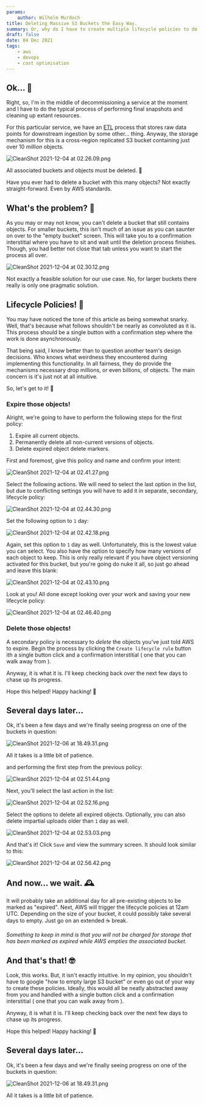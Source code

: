 ```yaml
---
params:
    author: Wilhelm Murdoch
title: Deleting Massive S3 Buckets the Easy Way.
summary: Or, why do I have to create multiple lifecycle policies to do this?
draft: false
date: 04 Dec 2021
tags:
    - aws
    - devops
    - cost optimisation
---
```

## Ok... 🥱

Right, so, I'm in the middle of decommissioning a service at the moment and I have to do the typical process of performing final snapshots and cleaning up extant resources.

For this particular service, we have an  [ETL](https://en.wikipedia.org/wiki/Extract,_transform,_load)  process that stores raw data points for downstream ingestion by some other... thing. Anyway, the storage mechanism for this is a cross-region replicated S3 bucket containing just over 10 _million_ objects.

![CleanShot 2021-12-04 at 02.26.09.png](https://cdn.hashnode.com/res/hashnode/image/upload/v1638548785954/CRJnzTGec.png)

All associated buckets and objects must be deleted. 😬

Have you ever had to delete a bucket with this many objects? Not exactly straight-forward. Even by AWS standards.

## What's the problem? 🤨

As you may or may not know, you can't delete a bucket that still contains objects. For smaller buckets, this isn't much of an issue as you can saunter on over to the "empty bucket" screen. This will take you to a confirmation interstitial where you have to sit and wait until the deletion process finishes. Though, you had better not close that tab unless you want to start the process all over.

![CleanShot 2021-12-04 at 02.30.12.png](https://cdn.hashnode.com/res/hashnode/image/upload/v1638549026061/akhrckto9.png)

Not exactly a feasible solution for our use case. No, for larger buckets there really is only one pragmatic solution.

## Lifecycle Policies! 🥳

You may have noticed the tone of this article as being somewhat snarky. Well, that's because what follows shouldn't be nearly as convoluted as it is. This process should be a single button with a confirmation step where the work is done asynchronously.

That being said, I know better than to question another team's design decisions. Who knows what weirdness they encountered during implementing this functionality. In all fairness, they do provide the mechanisms necessary drop millions, or even billions, of objects. The main concern is it's just not at all intuitive.

So, let's get to it! 🦾

### Expire those objects! 

Alright, we're going to have to perform the following steps for the first policy:

1. Expire all current objects.
2. Permanently delete all non-current versions of objects.
3. Delete expired object delete markers.

First and foremost, give this policy and name and confirm your intent:

![CleanShot 2021-12-04 at 02.41.27.png](https://cdn.hashnode.com/res/hashnode/image/upload/v1638549696502/-lTpB_G3n.png)

Select the following actions. We will need to select the last option in the list, but due to conflicting settings you will have to add it in separate, secondary, lifecycle policy:

![CleanShot 2021-12-04 at 02.44.30.png](https://cdn.hashnode.com/res/hashnode/image/upload/v1638549879034/hymw4utOp.png)

Set the following option to `1` day:

![CleanShot 2021-12-04 at 02.42.18.png](https://cdn.hashnode.com/res/hashnode/image/upload/v1638549751390/SD1Vy3EWAl.png)

Again, set this option to `1` day as well. Unfortunately, this is the lowest value you can select. You also have the option to specify how many versions of each object to keep. This is only really relevant if you have object versioning activated for this bucket, but you're going do nuke it all, so just go ahead and leave this blank:

![CleanShot 2021-12-04 at 02.43.10.png](https://cdn.hashnode.com/res/hashnode/image/upload/v1638549823741/zfAcMBZah.png)

Look at you! All done except looking over your work and saving your new lifecycle policy: 

![CleanShot 2021-12-04 at 02.46.40.png](https://cdn.hashnode.com/res/hashnode/image/upload/v1638550036393/k65adYZbp.png)

### Delete those objects!

A secondary policy is necessary to _delete_ the objects you've just told AWS to expire. Begin the process by clicking the `Create lifecycle rule` button ith a single button click and a confirmation interstitial ( one that you can walk away from ). 

Anyway, it is what it is. I'll keep checking back over the next few days to chase up its progress.

Hope this helped! Happy hacking! 🤘

## Several days later... 

Ok, it's been a few days and we're finally seeing progress on one of the buckets in question: 

![CleanShot 2021-12-06 at 18.49.31.png](https://cdn.hashnode.com/res/hashnode/image/upload/v1638780646338/LaTqZKFqb.png)

All it takes is a little bit of patience.  


and performing the first step from the previous policy:

![CleanShot 2021-12-04 at 02.51.44.png](https://cdn.hashnode.com/res/hashnode/image/upload/v1638550316173/kp7Hdqji3.png)

Next, you'll select the last action in the list:

![CleanShot 2021-12-04 at 02.52.16.png](https://cdn.hashnode.com/res/hashnode/image/upload/v1638550345371/N6bz9Qx1s.png)

Select the options to delete all expired objects. Optionally, you can also delete impartial uploads older than `1` day as well. 

![CleanShot 2021-12-04 at 02.53.03.png](https://cdn.hashnode.com/res/hashnode/image/upload/v1638550392466/AUMVBl50X.png)

And that's it! Click `Save` and view the summary screen. It should look similar to this:

![CleanShot 2021-12-04 at 02.56.42.png](https://cdn.hashnode.com/res/hashnode/image/upload/v1638550613364/BVPxW_0nm.png)

## And now... we wait. 🕰

It will probably take an additional day for all pre-existing objects to be marked as "expired". Next, AWS will trigger the lifecycle policies at 12am UTC. Depending on the size of your bucket, it could possibly take several days to empty. Just go on an extended ☕️ break.

*Something to keep in mind is that you will not be charged for storage that has been marked as expired while AWS empties the associated bucket.*

## And that's that! 🤓

Look, this works. But, it isn't exactly intuitive. In my opinion, you shouldn't have to google "how to empty large S3 bucket" or even go out of your way to create these policies. Ideally, this would all be neatly abstracted away from you and handled with a single button click and a confirmation interstitial ( one that you can walk away from ). 

Anyway, it is what it is. I'll keep checking back over the next few days to chase up its progress.

Hope this helped! Happy hacking! 🤘

## Several days later... 

Ok, it's been a few days and we're finally seeing progress on one of the buckets in question: 

![CleanShot 2021-12-06 at 18.49.31.png](https://cdn.hashnode.com/res/hashnode/image/upload/v1638780646338/LaTqZKFqb.png)

All it takes is a little bit of patience.  



